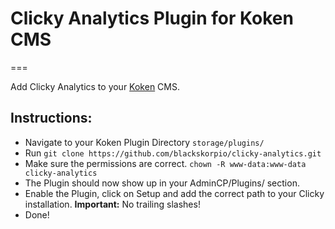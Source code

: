 # Clicky Analytics Plugin for Koken CMS
===

Add Clicky Analytics to your [Koken](http://koken.me) CMS.

## Instructions:

- Navigate to your Koken Plugin Directory `storage/plugins/`
- Run `git clone https://github.com/blackskorpio/clicky-analytics.git`
- Make sure the permissions are correct. `chown -R www-data:www-data clicky-analytics`
- The Plugin should now show up in your AdminCP/Plugins/ section.
- Enable the Plugin, click on Setup and add the correct path to your Clicky installation. **Important:** No trailing slashes!
- Done!